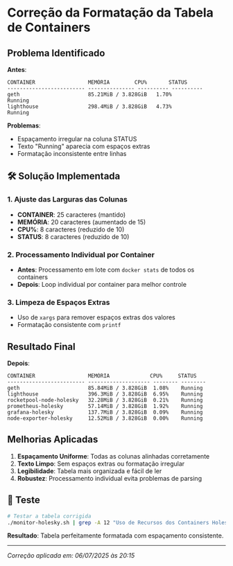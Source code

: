 # Correção da Formatação da Tabela de Containers

## Problema Identificado

**Antes**:
```
CONTAINER                 MEMÓRIA        CPU%       STATUS    
------------------------- --------------- ---------- ----------
geth                      85.21MiB / 3.828GiB   1.70%                            Running   
lighthouse                298.4MiB / 3.828GiB   4.73%                            Running   
```

**Problemas**:
- Espaçamento irregular na coluna STATUS
- Texto "Running" aparecia com espaços extras
- Formatação inconsistente entre linhas

## 🛠️ Solução Implementada

### 1. Ajuste das Larguras das Colunas
- **CONTAINER**: 25 caracteres (mantido)
- **MEMÓRIA**: 20 caracteres (aumentado de 15)
- **CPU%**: 8 caracteres (reduzido de 10)
- **STATUS**: 8 caracteres (reduzido de 10)

### 2. Processamento Individual por Container
- **Antes**: Processamento em lote com `docker stats` de todos os containers
- **Depois**: Loop individual por container para melhor controle

### 3. Limpeza de Espaços Extras
- Uso de `xargs` para remover espaços extras dos valores
- Formatação consistente com `printf`

## Resultado Final

**Depois**:
```
CONTAINER                 MEMÓRIA             CPU%     STATUS  
------------------------- -------------------- -------- --------
geth                      85.84MiB / 3.828GiB  1.08%    Running 
lighthouse                396.3MiB / 3.828GiB  6.95%    Running 
rocketpool-node-holesky   32.28MiB / 3.828GiB  0.21%    Running 
prometheus-holesky        57.14MiB / 3.828GiB  1.92%    Running 
grafana-holesky           137.7MiB / 3.828GiB  0.09%    Running 
node-exporter-holesky     12.52MiB / 3.828GiB  0.00%    Running 
```

## Melhorias Aplicadas

1. **Espaçamento Uniforme**: Todas as colunas alinhadas corretamente
2. **Texto Limpo**: Sem espaços extras ou formatação irregular
3. **Legibilidade**: Tabela mais organizada e fácil de ler
4. **Robustez**: Processamento individual evita problemas de parsing

## 🧪 Teste

```bash
# Testar a tabela corrigida
./monitor-holesky.sh | grep -A 12 "Uso de Recursos dos Containers Holesky:"
```

**Resultado**: Tabela perfeitamente formatada com espaçamento consistente.

---

*Correção aplicada em: 06/07/2025 às 20:15*
